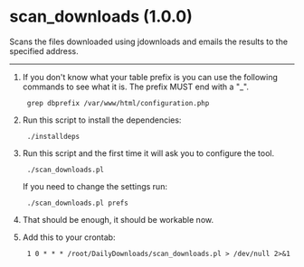 # scan_downloads (1.0.0)
Scans the files downloaded using jdownloads and emails the results to the specified address.

***

1. If you don't know what your table prefix is you can use the following commands to see what it is. The prefix MUST end with a "_".

        grep dbprefix /var/www/html/configuration.php

2. Run this script to install the dependencies:

        ./installdeps

3. Run this script and the first time it will ask you to configure the tool.

        ./scan_downloads.pl

	If you need to change the settings run:

        ./scan_downloads.pl prefs

4. That should be enough, it should be workable now.

5. Add this to your crontab:

        1 0 * * * /root/DailyDownloads/scan_downloads.pl > /dev/null 2>&1


